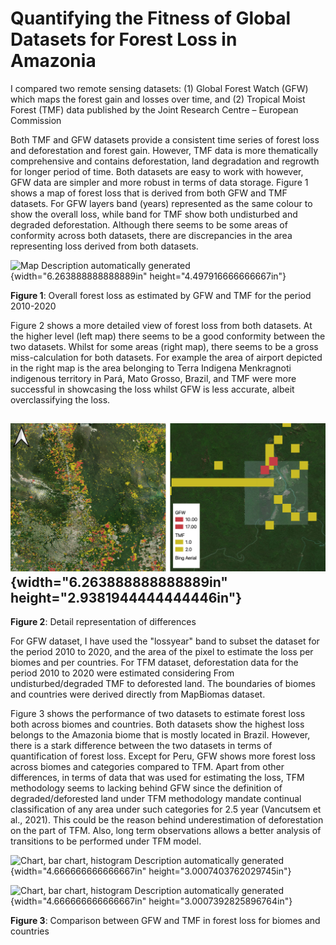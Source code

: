# Quantifying the Fitness of Global Datasets for Forest Loss in Amazonia 

I compared two remote sensing datasets: (1) Global Forest Watch (GFW) which maps the forest gain and losses over time, and (2) Tropical Moist Forest (TMF) data published by the Joint Research Centre – European Commission

Both TMF and GFW datasets provide a consistent time series of forest
loss and deforestation and forest gain. However, TMF data is more
thematically comprehensive and contains deforestation, land degradation
and regrowth for longer period of time. Both datasets are easy to work
with however, GFW data are simpler and more robust in terms of data
storage. Figure 1 shows a map of forest loss that is derived from both
GFW and TMF datasets. For GFW layers band (years) represented as the
same colour to show the overall loss, while band for TMF show both
undisturbed and degraded deforestation. Although there seems to be some
areas of conformity across both datasets, there are discrepancies in the
area representing loss derived from both datasets.

![Map Description automatically
generated](vertopal_b8228afe5fec4b549ceca2d09019997b/media/image1.png){width="6.263888888888889in"
height="4.497916666666667in"}

**Figure 1**: Overall forest loss as estimated by GFW and TMF for the
period 2010-2020

Figure 2 shows a more detailed view of forest loss from both datasets.
At the higher level (left map) there seems to be a good conformity
between the two datasets. Whilst for some areas (right map), there seems
to be a gross miss-calculation for both datasets. For example the area
of airport depicted in the right map is the area belonging to Terra
Indigena Menkragnoti indigenous territory in Pará, Mato Grosso, Brazil,
and TMF were more successful in showcasing the loss whilst GFW is less
accurate, albeit overclassifying the loss.

## 

## ![](vertopal_b8228afe5fec4b549ceca2d09019997b/media/image2.png){width="6.263888888888889in" height="2.9381944444444446in"}

**Figure 2**: Detail representation of differences

For GFW dataset, I have used the "lossyear" band to subset the dataset
for the period 2010 to 2020, and the area of the pixel to estimate the
loss per biomes and per countries. For TFM dataset, deforestation data
for the period 2010 to 2020 were estimated considering From
undisturbed/degraded TMF to deforested land. The boundaries of biomes
and countries were derived directly from MapBiomas dataset.

Figure 3 shows the performance of two datasets to estimate forest loss
both across biomes and countries. Both datasets show the highest loss
belongs to the Amazonia biome that is mostly located in Brazil. However,
there is a stark difference between the two datasets in terms of
quantification of forest loss. Except for Peru, GFW shows more forest
loss across biomes and categories compared to TFM. Apart from other
differences, in terms of data that was used for estimating the loss, TFM
methodology seems to lacking behind GFW since the definition of
degraded/deforested land under TFM methodology mandate continual
classification of any area under such categories for 2.5 year (Vancutsem
et al., 2021). This could be the reason behind underestimation of
deforestation on the part of TFM. Also, long term observations allows a
better analysis of transitions to be performed under TFM model.

![Chart, bar chart, histogram Description automatically
generated](vertopal_b8228afe5fec4b549ceca2d09019997b/media/image3.png){width="4.666666666666667in"
height="3.0007403762029745in"}

![Chart, bar chart, histogram Description automatically
generated](vertopal_b8228afe5fec4b549ceca2d09019997b/media/image4.png){width="4.666666666666667in"
height="3.0007392825896764in"}

**Figure 3**: Comparison between GFW and TMF in forest loss for biomes
and countries

